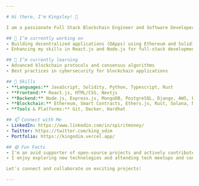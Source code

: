 ```yaml
---

# Hi there, I'm Kingsley! 👋

I am a passionate Full Stack Blockchain Engineer and Software Developer with 3 years of experience. I enjoy working with cutting-edge technologies to build innovative solutions and scalable applications. My primary focus is on blockchain development, smart contracts, and full-stack web development.

## 🔭 I’m currently working on
- Building decentralized applications (DApps) using Ethereum and Solidity
- Enhancing my skills in React.js and Node.js for full-stack development

## 🌱 I’m currently learning
- Advanced blockchain protocols and consensus algorithms
- Best practices in cybersecurity for blockchain applications

## 💼 Skills
- **Languages:** JavaScript, Solidity, Python, Typescript, Rust
- **Frontend:** React.js, HTML/CSS, Nextjs
- **Backend:** Node.js, Express.js, MongoDB, PostgreSQL, Django, AWS, Firebase
- **Blockchain:** Ethereum, Smart Contracts, Ethers.js, Rust, Solana, NEAR Protocol
- **Tools & Platforms:** Git, Docker, Hardhat

## 📫 Connect with Me
- LinkedIn: https://www.linkedin.com/in/spiritmoney/
- Twitter: https://twitter.com/king_odim
- Portfolio: https://kingodim.vercel.app/

## 😄 Fun Facts
- I'm an avid supporter of open-source projects and actively contribute to the community.
- I enjoy exploring new technologies and attending tech meetups and conferences.

Let's connect and collaborate on exciting projects!

---
```


<!---
spiritmoney/spiritmoney is a ✨ special ✨ repository because its `README.md` (this file) appears on your GitHub profile.
You can click the Preview link to take a look at your changes.
--->
